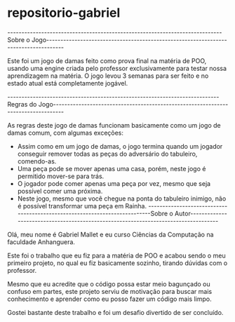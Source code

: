 # repositorio-gabriel

----------------------------------------------------------------------------Sobre o Jogo------------------------------------------------------------------------------------

Este foi um jogo de damas feito como prova final na matéria de POO, usando uma engine criada pelo professor exclusivamente para testar nossa aprendizagem na matéria. O jogo levou 3 semanas para ser feito e no estado atual está completamente jogável.

---------------------------------------------------------------------------Regras do Jogo----------------------------------------------------------------------------------

As regras deste jogo de damas funcionam basicamente como um jogo de damas comum, com algumas exceções:

- Assim como em um jogo de damas, o jogo termina quando um jogador conseguir remover todas as peças do adversário do tabuleiro, comendo-as.
- Uma peça pode se mover apenas uma casa, porém, neste jogo é permitido mover-se para trás.
- O jogador pode comer apenas uma peça por vez, mesmo que seja possível comer uma próxima.
- Neste jogo, mesmo que você chegue na ponta do tabuleiro inimigo, não é possível transformar uma peça em Rainha.
---------------------------------------------------------------------------Sobre o Autor------------------------------------------------------------------------------------

Olá, meu nome é Gabriel Mallet e eu curso Ciências da Computação na faculdade Anhanguera.

Este foi o trabalho que eu fiz para a matéria de POO e acabou sendo o meu primeiro projeto, no qual eu fiz basicamente sozinho, tirando dúvidas com o professor.

Mesmo que eu acredite que o código possa estar meio bagunçado ou confuso em partes, este projeto serviu de motivação para buscar mais conhecimento e aprender como eu posso fazer um código mais limpo.

Gostei bastante deste trabalho e foi um desafio divertido de ser concluído.
